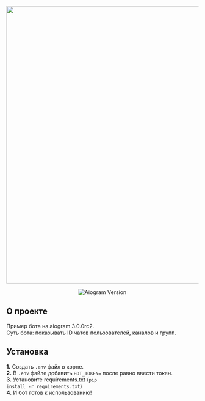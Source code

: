 <p align="center">
      <img src="https://i.ytimg.com/vi/NGMwl-J8rko/maxresdefault.jpg" width="726">
</p>

<p align="center">
   <img src="https://img.shields.io/badge/aiogram-3.0.0rc2-blue" alt="Aiogram Version">
</p>

## О проекте

Пример бота на aiogram 3.0.0rc2.<br>
Суть бота: показывать ID чатов пользователей, каналов и групп.

## Установка

<b>1.</b> Создать <code>.env</code> файл в корне.<br>
<b>2.</b> В <code>.env</code> файле добавить <code>BOT_TOKEN=</code> после равно ввести токен.<br>
<b>3.</b> Установите requirements.txt (<code>pip install -r requirements.txt</code>)<br>
<b>4.</b> И бот готов к использованию!<br>
